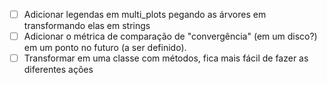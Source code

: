 - [ ] Adicionar legendas em multi_plots pegando as árvores em transformando elas em strings
- [ ] Adicionar o métrica de comparação de "convergência" (em um disco?) em um ponto no futuro (a ser definido).
- [ ] Transformar em uma classe com métodos, fica mais fácil de fazer as diferentes ações